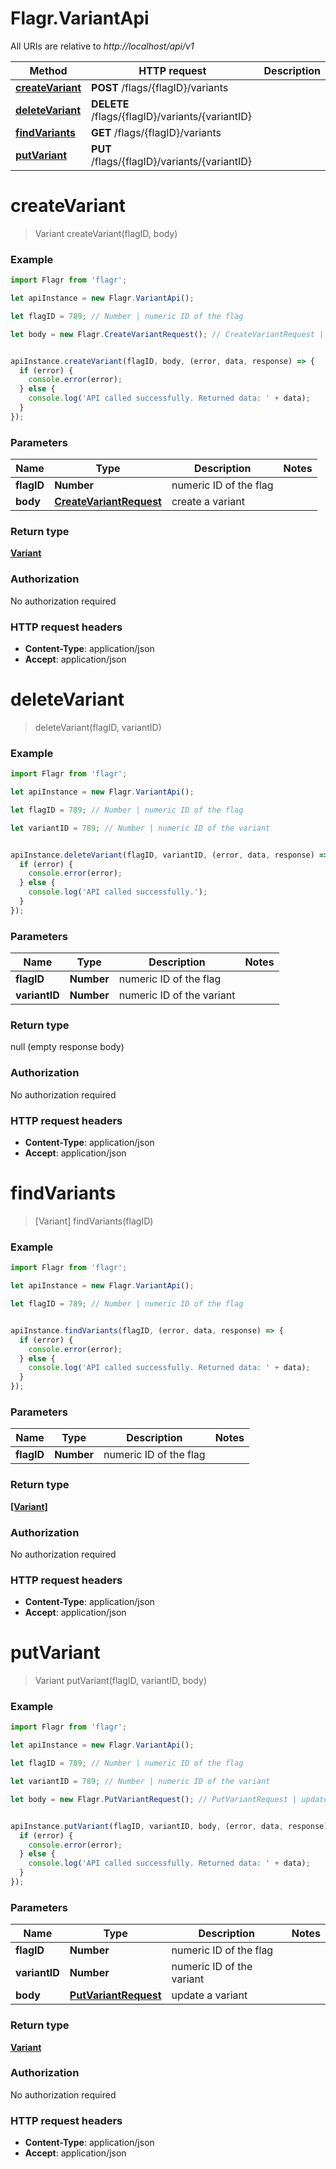 # Flagr.VariantApi

All URIs are relative to *http://localhost/api/v1*

Method | HTTP request | Description
------------- | ------------- | -------------
[**createVariant**](VariantApi.md#createVariant) | **POST** /flags/{flagID}/variants | 
[**deleteVariant**](VariantApi.md#deleteVariant) | **DELETE** /flags/{flagID}/variants/{variantID} | 
[**findVariants**](VariantApi.md#findVariants) | **GET** /flags/{flagID}/variants | 
[**putVariant**](VariantApi.md#putVariant) | **PUT** /flags/{flagID}/variants/{variantID} | 


<a name="createVariant"></a>
# **createVariant**
> Variant createVariant(flagID, body)



### Example
```javascript
import Flagr from 'flagr';

let apiInstance = new Flagr.VariantApi();

let flagID = 789; // Number | numeric ID of the flag

let body = new Flagr.CreateVariantRequest(); // CreateVariantRequest | create a variant


apiInstance.createVariant(flagID, body, (error, data, response) => {
  if (error) {
    console.error(error);
  } else {
    console.log('API called successfully. Returned data: ' + data);
  }
});
```

### Parameters

Name | Type | Description  | Notes
------------- | ------------- | ------------- | -------------
 **flagID** | **Number**| numeric ID of the flag | 
 **body** | [**CreateVariantRequest**](CreateVariantRequest.md)| create a variant | 

### Return type

[**Variant**](Variant.md)

### Authorization

No authorization required

### HTTP request headers

 - **Content-Type**: application/json
 - **Accept**: application/json

<a name="deleteVariant"></a>
# **deleteVariant**
> deleteVariant(flagID, variantID)



### Example
```javascript
import Flagr from 'flagr';

let apiInstance = new Flagr.VariantApi();

let flagID = 789; // Number | numeric ID of the flag

let variantID = 789; // Number | numeric ID of the variant


apiInstance.deleteVariant(flagID, variantID, (error, data, response) => {
  if (error) {
    console.error(error);
  } else {
    console.log('API called successfully.');
  }
});
```

### Parameters

Name | Type | Description  | Notes
------------- | ------------- | ------------- | -------------
 **flagID** | **Number**| numeric ID of the flag | 
 **variantID** | **Number**| numeric ID of the variant | 

### Return type

null (empty response body)

### Authorization

No authorization required

### HTTP request headers

 - **Content-Type**: application/json
 - **Accept**: application/json

<a name="findVariants"></a>
# **findVariants**
> [Variant] findVariants(flagID)



### Example
```javascript
import Flagr from 'flagr';

let apiInstance = new Flagr.VariantApi();

let flagID = 789; // Number | numeric ID of the flag


apiInstance.findVariants(flagID, (error, data, response) => {
  if (error) {
    console.error(error);
  } else {
    console.log('API called successfully. Returned data: ' + data);
  }
});
```

### Parameters

Name | Type | Description  | Notes
------------- | ------------- | ------------- | -------------
 **flagID** | **Number**| numeric ID of the flag | 

### Return type

[**[Variant]**](Variant.md)

### Authorization

No authorization required

### HTTP request headers

 - **Content-Type**: application/json
 - **Accept**: application/json

<a name="putVariant"></a>
# **putVariant**
> Variant putVariant(flagID, variantID, body)



### Example
```javascript
import Flagr from 'flagr';

let apiInstance = new Flagr.VariantApi();

let flagID = 789; // Number | numeric ID of the flag

let variantID = 789; // Number | numeric ID of the variant

let body = new Flagr.PutVariantRequest(); // PutVariantRequest | update a variant


apiInstance.putVariant(flagID, variantID, body, (error, data, response) => {
  if (error) {
    console.error(error);
  } else {
    console.log('API called successfully. Returned data: ' + data);
  }
});
```

### Parameters

Name | Type | Description  | Notes
------------- | ------------- | ------------- | -------------
 **flagID** | **Number**| numeric ID of the flag | 
 **variantID** | **Number**| numeric ID of the variant | 
 **body** | [**PutVariantRequest**](PutVariantRequest.md)| update a variant | 

### Return type

[**Variant**](Variant.md)

### Authorization

No authorization required

### HTTP request headers

 - **Content-Type**: application/json
 - **Accept**: application/json

